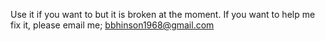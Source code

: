 Use it if you want to but it is broken at the moment.  If you want to help me fix it, please email me; bbhinson1968@gmail.com
